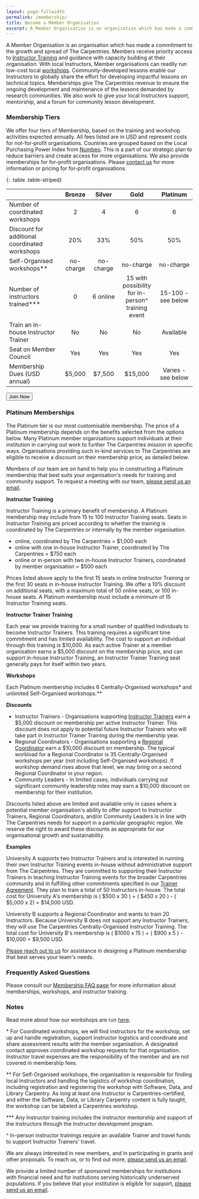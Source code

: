 ```yaml
---
layout: page-fullwidth
permalink: /membership/
title: Become a Member Organisation
excerpt: A Member Organisation is an organisation which has made a commitment to the growth and spread of The Carpentries
---
```


A Member Organisation is an organisation which has made a commitment to the growth and spread of The Carpentries. Members receive priority access to [Instructor Training](https://carpentries.github.io/instructor-training/) and guidance with capacity building at their organisation. With local Instructors, Member organisations can readily run low-cost local [workshops](/workshops/). Community-developed lessons enable our Instructors to globally share the effort for developing impactful lessons on technical topics. Memberships give The Carpentries revenue to ensure the ongoing development and maintenance of the lessons demanded by research communities. We also work to give your local Instructors support, mentorship, and a forum for community lesson development.

### Membership Tiers

We offer four tiers of Membership, based on the training and workshop activities expected annually. All fees listed are in USD and represent costs for not-for-profit organisations. Countries are grouped based on the Local Purchasing Power Index from [Numbeo](https://www.numbeo.com/cost-of-living/rankings_by_country.jsp?title=2021-mid&displayColumn=5). This is a part of our strategic plan to reduce barriers and create access for more organisations.  We also provide memberships for for-profit organisations. Please [contact us](mailto:membership@carpentries.org) for more information or pricing for for-profit organisations.

{: .table .table-striped}

||Bronze|Silver|Gold|Platinum|
| ------|:------:|:------:|:------:|:------:|
|Number of coordinated workshops|2|4|6|6|
|Discount for additional <br>coordinated workshops|20%|33%|50%|50%|
|Self-Organised workshops**|no-charge|no-charge|no-charge|no-charge|
|Number of instructors <br>trained***|0|6 online|15 with possibility <br>for in-person^<br>training event|15-100 - see below|
|Train an in-house Instructor Trainer|No|No|No|Available|
|Seat on Member Council|Yes|Yes|Yes|Yes|
|Membership Dues (USD annual)|$5,000|$7,500|$15,000|Varies - see below|

<a href="https://carpentries.typeform.com/to/Hmfe6L">
  <button class="btn">
    Join Now
  </button>
</a>

### Platinum Memberships

The Platinum tier is our most customisable membership. The price of a Platinum membership 
depends on the benefits selected from the options below. Many Platinum member organisations support individuals
at their institution in carrying out work to further The Carpentries mission in specific
ways. Organisations providing such in-kind services to The Carpentries are eligible
to receive a discount on their membership price, as detailed below.

Members of our team are on hand to help you in constructing a Platinum membership that
best suits your organisation's needs for training and community
support. To request a meeting with our team, [please send us an email](mailto:membership@carpentries.org).

<strong>Instructor Training</strong>  

Instructor Training is a primary benefit of membership. A Platinum membership may
include from 15 to 100 Instructor Training seats. Seats in Instructor Training are priced according to 
whether the training is coordinated by The Carpentries or internally by the member organisation. 
  * online, coordinated by The Carpentries = $1,000 each
  * online with one in-house Instructor Trainer, coordinated by The Carpentries = $750 each
  * online or in-person with two in-house Instructor Trainers, coordinated by member organisation = $500 each

Prices listed above apply to the first 15 seats in online Instructor Training or the first 30 seats in in-house Instructor Training.
We offer a 10% discount on additional seats, with a maximum total of 50 online seats, or 100 in-house seats. A Platinum membership 
must include a minimum of 15 Instructor Training seats. 

<strong>Instructor Trainer Training</strong>

Each year we provide training for a small number of qualified individuals to become Instructor Trainers. This training requires a significant time 
commitment and has limited availability. The cost to support an individual through this training is $10,000. As each active Trainer at a member organisation
earns a $5,000 discount on the membership price, and can support in-house Instructor Training, an Instructor Trainer Training seat
generally pays for itself within two years. 

<strong>Workshops</strong>

Each Platinum membership includes 6 Centrally-Organised workshops\* and unlimited Self-Organised workshops.\*\* 

<strong>Discounts</strong>

* Instructor Trainers - Organisations supporting [Instructor Trainers](https://docs.carpentries.org/topic_folders/instructor_training/duties_agreement.html) earn a $5,000 discount on membership per active Instructor Trainer. This discount does not apply to potential future Instructor Trainers who will take part in Instructor Trainer Training during the membership year.
* Regional Coordinators - Organisations supporting a [Regional Coordinator](https://docs.carpentries.org/topic_folders/regional_communities/regional_coordinators.html) earn a $10,000 discount on membership. The typical workload for a Regional Coordinator is 35 Centrally-Organised workshops per year (not including Self-Organised workshops). If workshop demand rises above that level, we may bring on a second Regional Coordinator in your region.
* Community Leaders - In limited cases, individuals carrying out significant community leadership roles may earn a $10,000 discount on membership for their institution. 

Discounts listed above are limited and available only in cases where a potential member organisation's 
ability to offer support to Instructor Trainers, Regional Coordinators, and/or Community Leaders is in line with The Carpentries
needs for support in a particular geographic region. We reserve the right to award these discounts as appropriate for our
organisational growth and sustainability.

<strong>Examples</strong>

University A supports two Instructor Trainers and is interested in running their own Instructor Training events in-house without administrative support
from The Carpentries. They are committed to supporting their Instructor Trainers in teaching Instructor Training events for the broader 
Carpentries community and in fulfilling other commitments specified in our [Trainer Agreement](https://docs.carpentries.org/topic_folders/instructor_training/duties_agreement.html). 
They plan to train a total of 50 Instructors in-house. The 
total cost for University A's membership is ( $500 x 30 ) + ( $450 x 20 ) - ( $5,000 x 2) = $14,000 USD.

University B supports a Regional Coordinator and wants to train 20 Instructors. Because University B does not support any Instructor Trainers, 
they will use The Carpentries Centrally-Organised Instructor Training. The total cost for University B's membership is ( $1000 x 15 ) + ( $900 x 5 ) -
$10,000 = $9,500 USD. 

[Please reach out to us](mailto:membership@carpentries.org) for assistance in designing a Platinum membership that best serves your team's needs. 

### Frequently Asked Questions

Please consult our [Membership FAQ page](/member_faq) for more information about memberships, workshops, and instructor training.


### Notes

Read more about how our workshops are run [here](/workshops/).

\* For Coordinated workshops, we will find instructors for the workshop, set up and handle registration, support instructor logistics and coordinate and share assessment results with the member organisation. A designated contact approves coordinated workshop requests for that organisation. Instructor travel expenses are the responsibility of the member and are not covered in membership fees.

\*\* For Self-Organised workshops, the organisation is responsible for finding local Instructors and handling the logistics of workshop coordination, including registration and registering the workshop with Software, Data, and Library Carpentry. As long at least one Instructor is Carpentries-certified, and either the Software, Data, or Library Carpentry content is fully taught, the workshop can be labeled a Carpentries workshop.

\*\*\* Any Instructor training includes the instructor mentorship and support of the Instructors through the Instructor development program.

^ In-person instructor trainings require an available Trainer and travel funds to support Instructor Trainers' travel.

We are always interested in new members, and in participating in grants and other proposals. To reach us, or to
find out more, [please send us an email](mailto:membership@carpentries.org).

We provide a limited number of sponsored memberships for institutions with financial need and for institutions serving historically underserved populations. If you believe that your institution is eligible for support, [please send us an email](mailto:membership@carpentries.org).
